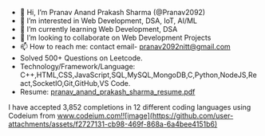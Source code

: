 - 👋 Hi, I’m Pranav Anand Prakash Sharma (@Pranav2092)
- 👀 I’m interested in Web Development, DSA, IoT, AI/ML 
- 🌱 I’m currently learning Web Development, DSA
- 💞️ I’m looking to collaborate on Web Development Projects
- 📫 How to reach me: contact email- pranav2092nitt@gmail.com
- Solved 500+ Questions on Leetcode.
- Technology/Framework/Language: C++,HTML,CSS,JavaScript,SQL,MySQL,MongoDB,C,Python,NodeJS,React,SocketIO,Git,GitHub,VS Code.
- Resume: [pranav_anand_prakash_sharma_resume.pdf](https://github.com/user-attachments/files/17606801/pranav_anand_prakash_sharma_resume.pdf)

I have accepted 3,852 completions in 12 different coding languages using Codeium from www.codeium.com!![image](https://github.com/user-attachments/assets/f2727131-cb98-469f-868a-6a4bee4151b6)



<!---
Pranav2092/Pranav2092 is a ✨ special ✨ repository because its `README.md` (this file) appears on your GitHub profile.
You can click the Preview link to take a look at your changes.
--->
